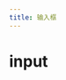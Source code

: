 ```yaml
---
title: 输入框
---
```


# input

<ClientOnly>
  <input-demo-1></input-demo-1>
  <input-demo-2></input-demo-2>
</ClientOnly>
